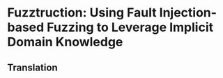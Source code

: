 # Fuzztruction: Using Fault Injection-based Fuzzing to Leverage Implicit Domain Knowledge

## Translation
